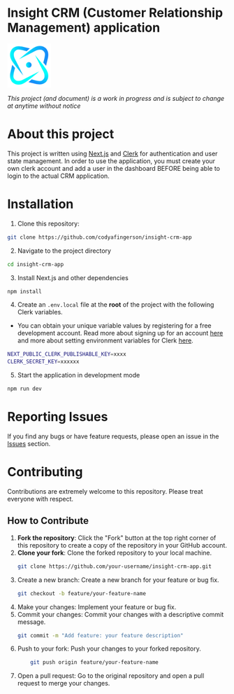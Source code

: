 # Insight CRM (Customer Relationship Management) application

<img src="./public/images/favicon.svg" alt="Logo" width="100" height="100">

*This project (and document) is a work in progress and is subject to change at anytime without notice*

# About this project
This project is written using [Next.js](https://nextjs.org/) and [Clerk](https://clerk.com/) for authentication and user state management. In order to use the application, you must create your own clerk account and add a user in the dashboard BEFORE being able to login to the actual CRM application.

# Installation
1. Clone this repository:
```sh
git clone https://github.com/codyafingerson/insight-crm-app
```
2. Navigate to the project directory
```sh
cd insight-crm-app
```
3. Install Next.js and other dependencies
```sh
npm install
```
4. Create an `.env.local` file at the **root** of the project with the following Clerk variables. 
* You can obtain your unique variable values by registering for a free development account. Read more about signing up for an account [here](https://clerk.com/docs/quickstarts/setup-clerk) and more about setting environment variables for Clerk [here](https://clerk.com/docs/quickstarts/nextjs#set-your-environment-variables).
```sh
NEXT_PUBLIC_CLERK_PUBLISHABLE_KEY=xxxx
CLERK_SECRET_KEY=xxxxxx
```

5. Start the application in development mode
```sh
npm run dev
```

# Reporting Issues
If you find any bugs or have feature requests, please open an issue in the [Issues](https://github.com/codyafingerson/insight-crm-app/issues) section.

# Contributing
Contributions are extremely welcome to this repository. Please treat everyone with respect.

## How to Contribute
1. **Fork the repository**: Click the "Fork" button at the top right corner of this repository to create a copy of the repository in your GitHub account.
2. **Clone your fork**: Clone the forked repository to your local machine.
    ```sh
    git clone https://github.com/your-username/insight-crm-app.git
    ```
3. Create a new branch: Create a new branch for your feature or bug fix.
    ```sh
    git checkout -b feature/your-feature-name
    ```
4. Make your changes: Implement your feature or bug fix.
5. Commit your changes: Commit your changes with a descriptive commit message.
    ```sh
    git commit -m "Add feature: your feature description"
    ```
6. Push to your fork: Push your changes to your forked repository.
    ```sh
        git push origin feature/your-feature-name
    ```
7. Open a pull request: Go to the original repository and open a pull request to merge your changes.